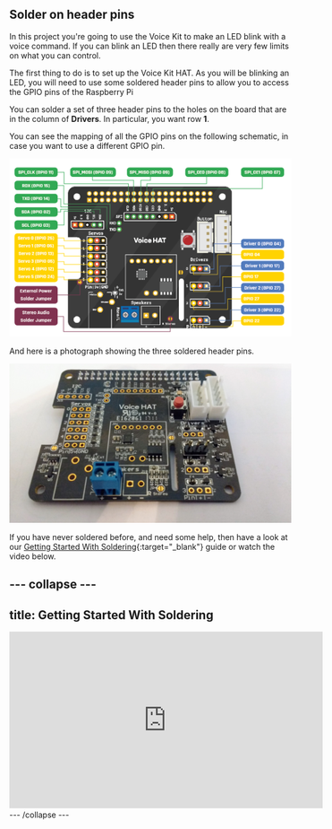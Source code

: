 ## Solder on header pins

In this project you're going to use the Voice Kit to make an LED blink with a voice command. If you can blink an LED then there really are very few limits on what you can control.

The first thing to do is to set up the Voice Kit HAT. As you will be blinking an LED, you will need to use some soldered header pins to allow you to access the GPIO pins of the Raspberry Pi

You can solder a set of three header pins to the holes on the board that are in the column of **Drivers**. In particular, you want row **1**.

You can see the mapping of all the GPIO pins on the following schematic, in case you want to use a different GPIO pin.

![voice hat schematic](images/aiy_projects_voice_hat_pinout.png)

And here is a photograph showing the three soldered header pins.

![voice hat pins](images/soldered-header.jpg)

If you have never soldered before, and need some help, then have a look at our [Getting Started With Soldering](https://www.raspberrypi.org/learning/getting-started-with-soldering/){:target="_blank"} guide or watch the video below.

--- collapse ---
---
title: Getting Started With Soldering
---
<iframe width="560" height="315" src="https://www.youtube.com/embed/8Z-2wPWGnqE" frameborder="0" allowfullscreen></iframe>
--- /collapse ---

